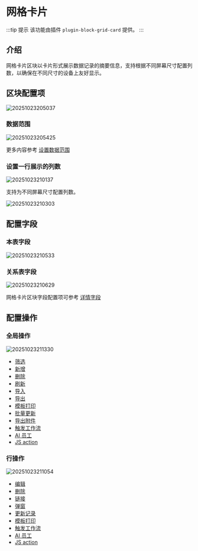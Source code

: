 # 网格卡片

:::tip 提示 
该功能由插件 `plugin-block-grid-card` 提供。
:::

## 介绍

网格卡片区块以卡片形式展示数据记录的摘要信息，支持根据不同屏幕尺寸配置列数，以确保在不同尺寸的设备上友好显示。

## 区块配置项

![20251023205037](https://static-docs.nocobase.com/20251023205037.png)

### 数据范围

![20251023205425](https://static-docs.nocobase.com/20251023205425.png)

更多内容参考 [设置数据范围](/interface-builder/blocks/block-settings/data-scope)

### 设置一行展示的列数

![20251023210137](https://static-docs.nocobase.com/20251023210137.gif)

支持为不同屏幕尺寸配置列数。

![20251023210303](https://static-docs.nocobase.com/20251023210303.png)

## 配置字段

### 本表字段

![20251023210533](https://static-docs.nocobase.com/20251023210533.png)

### 关系表字段

![20251023210629](https://static-docs.nocobase.com/20251023210629.png)

网格卡片区块字段配置项可参考 [详情字段](/interface-builder/fields/generic/detail-form-item)

## 配置操作

### 全局操作

![20251023211330](https://static-docs.nocobase.com/20251023211330.png)

- [筛选](/interface-builder/actions/types/filter)
- [新增](/interface-builder/actions/types/add-new)
- [删除](/interface-builder/actions/types/delete)
- [刷新](/interface-builder/actions/types/refresh)
- [导入](/interface-builder/actions/types/import)
- [导出](/interface-builder/actions/types/export)
- [模板打印](/interface-builder/actions/types/template-print)
- [批量更新](/interface-builder/actions/types/bulk-update)
- [导出附件](/interface-builder/actions/types/export-attachments)
- [触发工作流](/interface-builder/actions/types/trigger-workflow)
- [AI 员工](/interface-builder/actions/types/ai-employee)
- [JS action ](/interface-builder/actions/types/js-action)

### 行操作

![20251023211054](https://static-docs.nocobase.com/20251023211054.png)

- [编辑](/interface-builder/actions/types/edit)
- [删除](/interface-builder/actions/types/delete)
- [链接](/interface-builder/actions/types/link)
- [弹窗](/interface-builder/actions/types/pop-up)
- [更新记录](/interface-builder/actions/types/update-record)
- [模板打印](/interface-builder/actions/types/template-print)
- [触发工作流](/interface-builder/actions/types/trigger-workflow)
- [AI 员工](/interface-builder/actions/types/ai-employee)
- [JS action ](/interface-builder/actions/types/js-action)

